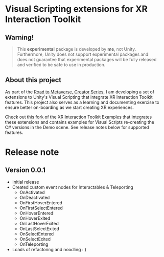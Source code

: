 Visual Scripting extensions for XR Interaction Toolkit
====

## Warning!
> This **experimental** package is developed by **me**, not Unity. Furthermore, Unity does not support experimental packages and does not guarantee that experimental packages will be fully released and verified to be safe to use in production.

## About this project
As part of the [Road to Metaverse, Creator Series](https://create.unity.com/road-to-metaverse), I am developing a set of extensions to Unity's Visual Scripting that integrate XR Interaction Toolkit features. This project also serves as a learning and documenting exercise to ensure better on-boarding as we start creating XR experiences.

  Check out [this fork](https://github.com/jeromemaurey/XRIT-VS-Extensions-Examples) of the XR Interaction Toolkit Examples that integrates these extensions and contains examples for Visual Scripts re-creating the C# versions in the Demo scene. See release notes below for supported features.


# Release note
## Version 0.0.1
- Initial release
- Created custom event nodes for Interactables & Teleporting
  - OnActivated
  - OnDeactivated
  - OnFirstHoverEntered
  - OnFirstSelectEntered
  - OnHoverEntered
  - OnHoverExited
  - OnLastHoverExited
  - OnLastSelectExited
  - OnSelectEntered
  - OnSelectExited
  - OnTeleporting
- Loads of refactoring and noodling : )
